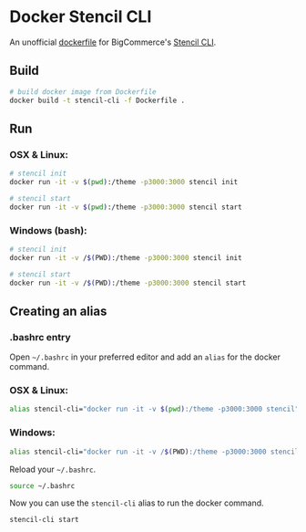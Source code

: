 # Docker Stencil CLI

An unofficial [dockerfile](https://docs.docker.com/engine/reference/builder/) for BigCommerce's [Stencil CLI](https://github.com/bigcommerce/stencil-cli).

## Build

```bash
# build docker image from Dockerfile
docker build -t stencil-cli -f Dockerfile .
```

## Run

### OSX & Linux:

```bash
# stencil init
docker run -it -v $(pwd):/theme -p3000:3000 stencil init

# stencil start
docker run -it -v $(pwd):/theme -p3000:3000 stencil start
```

### Windows (bash):

```bash
# stencil init
docker run -it -v /$(PWD):/theme -p3000:3000 stencil init

# stencil start
docker run -it -v /$(PWD):/theme -p3000:3000 stencil start
```

## Creating an alias

### .bashrc entry

Open `~/.bashrc` in your preferred editor and add an `alias` for the docker command.

### OSX & Linux:

```bash
alias stencil-cli="docker run -it -v $(pwd):/theme -p3000:3000 stencil"
```

### Windows:

```bash
alias stencil-cli="docker run -it -v /$(PWD):/theme -p3000:3000 stencil"
```

Reload your `~/.bashrc`.

```bash
source ~/.bashrc
```

Now you can use the `stencil-cli` alias to run the docker command.

```bash
stencil-cli start
```
